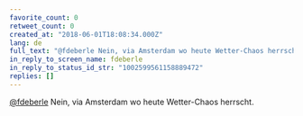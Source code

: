 ```yaml
---
favorite_count: 0
retweet_count: 0
created_at: "2018-06-01T18:08:34.000Z"
lang: de
full_text: "@fdeberle Nein, via Amsterdam wo heute Wetter-Chaos herrscht."
in_reply_to_screen_name: fdeberle
in_reply_to_status_id_str: "1002599561158889472"
replies: []
---
```


[@fdeberle](https://twitter.com/fdeberle) Nein, via Amsterdam wo heute
Wetter-Chaos herrscht.
